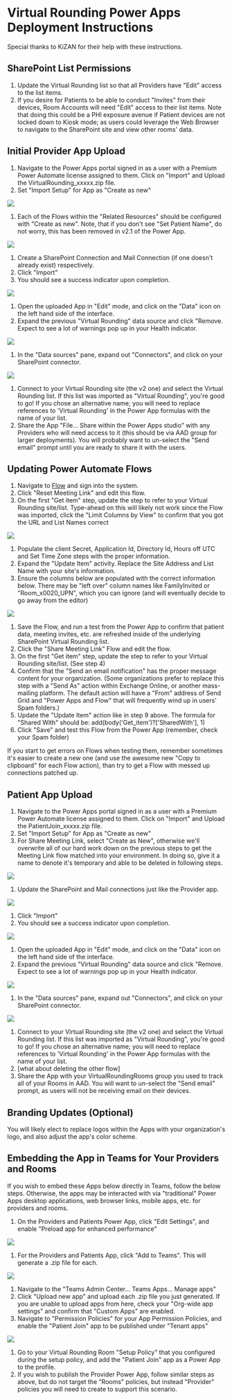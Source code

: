 # Virtual Rounding Power Apps Deployment Instructions

Special thanks to KiZAN for their help with these instructions.

## SharePoint List Permissions

1. Update the Virtual Rounding list so that all Providers have &quot;Edit&quot; access to the list items.
2. If you desire for Patients to be able to conduct &quot;Invites&quot; from their devices, Room Accounts will need &quot;Edit&quot; access to their list items. Note that doing this could be a PHI exposure avenue if Patient devices are not locked down to Kiosk mode; as users could leverage the Web Browser to navigate to the SharePoint site and view other rooms&#39; data.

## Initial Provider App Upload

1. Navigate to the Power Apps portal signed in as a user with a Premium Power Automate license assigned to them. Click on &quot;Import&quot; and Upload the VirtualRounding\_xxxxx.zip file.
2. Set &quot;Import Setup&quot; for App as &quot;Create as new&quot;

[![](RackMultipart20200512-4-8g3p57_html_7302a85831e601e4.png)](https://github.com/justinkobel/Virtual-Rounding/blob/master/v2/Documentation/Images/ProviderAppImport-CreateAsNew.png)

1. Each of the Flows within the &quot;Related Resources&quot; should be configured with &quot;Create as new&quot;. Note, that if you don&#39;t see &quot;Set Patient Name&quot;, do not worry, this has been removed in v2.1 of the Power App.

[![](RackMultipart20200512-4-8g3p57_html_b2778d02b680759a.png)](https://github.com/justinkobel/Virtual-Rounding/blob/master/v2/Documentation/Images/ProviderAppImport-CreateFlowsAsNew.png)

1. Create a SharePoint Connection and Mail Connection (if one doesn&#39;t already exist) respectively.
2. Click &quot;Import&quot;
3. You should see a success indicator upon completion.

[![](RackMultipart20200512-4-8g3p57_html_f77fe3f487575dc2.png)](https://github.com/justinkobel/Virtual-Rounding/blob/master/v2/Documentation/Images/ProviderAppImport-CreateSuccess.png)

1. Open the uploaded App in &quot;Edit&quot; mode, and click on the &quot;Data&quot; icon on the left hand side of the interface.
2. Expand the previous &quot;Virtual Rounding&quot; data source and click &quot;Remove. Expect to see a lot of warnings pop up in your Health indicator.

[![](RackMultipart20200512-4-8g3p57_html_f582701e96e29e14.png)](https://github.com/justinkobel/Virtual-Rounding/blob/master/v2/Documentation/Images/ProviderAppImport-RemoveConnection.png)

1. In the &quot;Data sources&quot; pane, expand out &quot;Connectors&quot;, and click on your SharePoint connector.

[![](RackMultipart20200512-4-8g3p57_html_2c53c1dbfdb8c321.png)](https://github.com/justinkobel/Virtual-Rounding/blob/master/v2/Documentation/Images/ProviderAppImport-AddConnectionStep1.png)

1. Connect to your Virtual Rounding site (the v2 one) and select the Virtual Rounding list. If this list was imported as &quot;Virtual Rounding&quot;, you&#39;re good to go! If you chose an alternative name; you will need to replace references to &#39;Virtual Rounding&#39; in the Power App formulas with the name of your list.
2. Share the App &quot;File... Share within the Power Apps studio&quot; with any Providers who will need access to it (this should be via AAD group for larger deployments). You will probably want to un-select the &quot;Send email&quot; prompt until you are ready to share it with the users.

## Updating Power Automate Flows

1. Navigate to [Flow](https://flow.microsoft.com/) and sign into the system.
2. Click &quot;Reset Meeting Link&quot; and edit this flow.
3. On the first &quot;Get item&quot; step, update the step to refer to your Virtual Rounding site/list. Type-ahead on this will likely not work since the Flow was imported, click the &quot;Limit Columns by View&quot; to confirm that you got the URL and List Names correct

[![](RackMultipart20200512-4-8g3p57_html_6cdcf4c9ffc03990.png)](https://github.com/justinkobel/Virtual-Rounding/blob/master/v2/Documentation/Images/ResetMeetingLink-GetItem.png)

1. Populate the client Secret, Application Id, Directory Id, Hours off UTC and Set Time Zone steps with the proper information.
2. Expand the &quot;Update Item&quot; activity. Replace the Site Address and List Name with your site&#39;s information.
3. Ensure the columns below are populated with the correct information below. There may be &quot;left over&quot; column names like FamilyInvited or &quot;Room\_x0020\_UPN&quot;, which you can ignore (and will eventually decide to go away from the editor)

[![](RackMultipart20200512-4-8g3p57_html_1cbafc8bb18b6aa0.png)](https://github.com/justinkobel/Virtual-Rounding/blob/master/v2/Documentation/Images/ResetMeetingLink-UpdateItem.png)

1. Save the Flow, and run a test from the Power App to confirm that patient data, meeting invites, etc. are refreshed inside of the underlying SharePoint Virtual Rounding list.
2. Click the &quot;Share Meeting Link&quot; Flow and edit the flow.
3. On the first &quot;Get item&quot; step, update the step to refer to your Virtual Rounding site/list. (See step 4)
4. Confirm that the &quot;Send an email notification&quot; has the proper message content for your organization. (Some organizations prefer to replace this step with a &quot;Send As&quot; action within Exchange Online, or another mass-mailing platform. The default action will have a &quot;From&quot; address of Send Grid and &quot;Power Apps and Flow&quot; that will frequently wind up in users&#39; Spam folders.)
5. Update the &quot;Update Item&quot; action like in step 9 above. The formula for &quot;Shared With&quot; should be: add(body(&#39;Get\_item&#39;)?[&#39;SharedWith&#39;], 1)
6. Click &quot;Save&quot; and test this Flow from the Power App (remember, check your Spam folder)

If you start to get errors on Flows when testing them, remember sometimes it&#39;s easier to create a new one (and use the awesome new &quot;Copy to clipboard&quot; for each Flow action), than try to get a Flow with messed up connections patched up.

## Patient App Upload

1. Navigate to the Power Apps portal signed in as a user with a Premium Power Automate license assigned to them. Click on &quot;Import&quot; and Upload the PatientJoin\_xxxxx.zip file.
2. Set &quot;Import Setup&quot; for App as &quot;Create as new&quot;
3. For Share Meeting Link, select &quot;Create as New&quot;, otherwise we&#39;ll overwrite all of our hard work down on the previous steps to get the Meeting Link flow matched into your environment. In doing so, give it a name to denote it&#39;s temporary and able to be deleted in following steps.

[![](RackMultipart20200512-4-8g3p57_html_3e1c61e45f84a387.png)](https://github.com/justinkobel/Virtual-Rounding/blob/master/v2/Documentation/Images/PatientJoin-ImportMeetingLinkFlow.png)

1. Update the SharePoint and Mail connections just like the Provider app.

[![](RackMultipart20200512-4-8g3p57_html_6ec73d4032c3d98d.png)](https://github.com/justinkobel/Virtual-Rounding/blob/master/v2/Documentation/Images/PatientJoin-ImportApp.png)

1. Click &quot;Import&quot;
2. You should see a success indicator upon completion.

[![](RackMultipart20200512-4-8g3p57_html_f77fe3f487575dc2.png)](https://github.com/justinkobel/Virtual-Rounding/blob/master/v2/Documentation/Images/ProviderAppImport-CreateSuccess.png)

1. Open the uploaded App in &quot;Edit&quot; mode, and click on the &quot;Data&quot; icon on the left hand side of the interface.
2. Expand the previous &quot;Virtual Rounding&quot; data source and click &quot;Remove. Expect to see a lot of warnings pop up in your Health indicator.

[![](RackMultipart20200512-4-8g3p57_html_f582701e96e29e14.png)](https://github.com/justinkobel/Virtual-Rounding/blob/master/v2/Documentation/Images/ProviderAppImport-RemoveConnection.png)

1. In the &quot;Data sources&quot; pane, expand out &quot;Connectors&quot;, and click on your SharePoint connector.

[![](RackMultipart20200512-4-8g3p57_html_2c53c1dbfdb8c321.png)](https://github.com/justinkobel/Virtual-Rounding/blob/master/v2/Documentation/Images/ProviderAppImport-AddConnectionStep1.png)

1. Connect to your Virtual Rounding site (the v2 one) and select the Virtual Rounding list. If this list was imported as &quot;Virtual Rounding&quot;, you&#39;re good to go! If you chose an alternative name; you will need to replace references to &#39;Virtual Rounding&#39; in the Power App formulas with the name of your list.
2. [what about deleting the other flow]
3. Share the App with your VirtualRoundingRooms group you used to track all of your Rooms in AAD. You will want to un-select the &quot;Send email&quot; prompt, as users will not be receiving email on their devices.

## Branding Updates (Optional)

You will likely elect to replace logos within the Apps with your organization&#39;s logo, and also adjust the app&#39;s color scheme.

## Embedding the App in Teams for Your Providers and Rooms

If you wish to embed these Apps below directly in Teams, follow the below steps. Otherwise, the apps may be interacted with via &quot;traditional&quot; Power Apps desktop applications, web browser links, mobile apps, etc. for providers and rooms.

1. On the Providers and Patients Power App, click &quot;Edit Settings&quot;, and enable &quot;Preload app for enhanced performance&quot;

[![](RackMultipart20200512-4-8g3p57_html_426a4440f03757f9.png)](https://github.com/justinkobel/Virtual-Rounding/blob/master/v2/Documentation/Images/PowerApps-PreloadingEnable.png)

1. For the Providers and Patients App, click &quot;Add to Teams&quot;. This will generate a .zip file for each.

![](RackMultipart20200512-4-8g3p57_html_49ac0cb03196381.gif)

1. Navigate to the &quot;Teams Admin Center... Teams Apps... Manage apps&quot;
2. Click &quot;Upload new app&quot; and upload each .zip file you just generated. If you are unable to upload apps from here, check your &quot;Org-wide app settings&quot; and confirm that &quot;Custom Apps&quot; are enabled.
3. Navigate to &quot;Permission Policies&quot; for your App Permission Policies, and enable the &quot;Patient Join&quot; app to be published under &quot;Tenant apps&quot;

[![](RackMultipart20200512-4-8g3p57_html_96d4aa34f75b9aa1.png)](https://github.com/justinkobel/Virtual-Rounding/blob/master/v2/Documentation/Images/PermissionPolicy-PatientJoin.png)

1. Go to your Virtual Rounding Room &quot;Setup Policy&quot; that you configured during the setup policy, and add the &quot;Patient Join&quot; app as a Power App to the profile.
2. If you wish to publish the Provider Power App, follow similar steps as above, but do not target the &quot;Rooms&quot; policies, but instead &quot;Provider&quot; policies you will need to create to support this scenario.